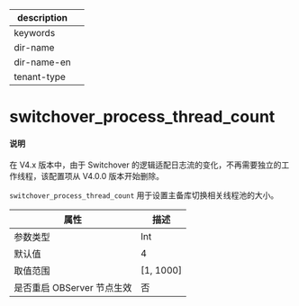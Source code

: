 |description||
|---|---|
|keywords||
|dir-name||
|dir-name-en||
|tenant-type||

# switchover_process_thread_count

<main id="notice" type='explain'>
<h4>说明</h4>
<p>在 V4.x 版本中，由于 Switchover 的逻辑适配日志流的变化，不再需要独立的工作线程，该配置项从 V4.0.0 版本开始删除。</p>
</main>

`switchover_process_thread_count` 用于设置主备库切换相关线程池的大小。

|      **属性**      |   **描述**    |
|------------------|-------------|
| 参数类型             | Int         |
| 默认值              | 4           |
| 取值范围             | \[1, 1000\] |
| 是否重启 OBServer 节点生效 | 否           |



